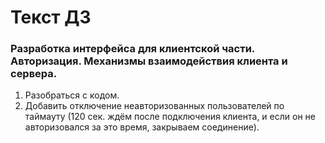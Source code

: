 ﻿# Текст ДЗ

### Разработка интерфейса для клиентской части. Авторизация. Механизмы взаимодействия клиента и сервера.

1. Разобраться с кодом.
2. Добавить отключение неавторизованных пользователей по таймауту (120 сек. ждём после подключения клиента, и если он не авторизовался за это время, закрываем соединение).
